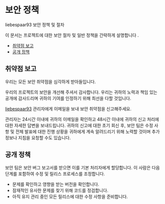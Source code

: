 # 보안 정책

liebespaar93 보안 정책 및 절차

이 문서는 프로젝트에 대한 보안 절차 및 일반 정책을 간략하게 설명합니다 .

- [취약점 보고](#취약점-보고)
- [공개 정책](#공개-정책)

## 취약점 보고
우리는 모든 보안 취약점을 심각하게 받아들입니다.

우리의 프로젝트의 보안을 개선해 주셔서 감사합니다. 우리는 귀하의 노력과 책임 있는 공개에 감사드리며 귀하의 기여를 인정하기 위해 최선을 다할 것입니다.


[liebespaar93](https://github.com/liebespaar93/) 관리자에게 이메일을 보내 보안 취약점을 신고해주세요.

관리자는 24시간 이내에 귀하의 이메일을 확인하고 48시간 이내에 귀하의 신고 처리에 대한 자세한 답변을 보내드립니다. 귀하의 신고에 대한 초기 회신 후, 보안 팀은 수정 사항 및 전체 발표에 대한 진행 상황을 귀하에게 계속 알려드리기 위해 노력할 것이며 추가 정보나 지침을 요청할 수도 있습니다.

## 공개 정책
보안 팀은 보안 버그 보고서를 받으면 이를 기본 처리자에게 할당합니다. 이 사람은 다음 단계를 포함하여 수정 및 릴리스 프로세스를 조정합니다.

- 문제를 확인하고 영향을 받는 버전을 확인합니다.
- 잠재적인 유사한 문제를 찾기 위해 코드를 정검합니다.
- 아직 유지 관리 중인 모든 릴리스에 대한 수정 사항을 준비합니다.